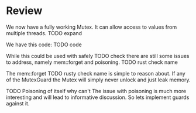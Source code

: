 # Review

We now have a fully working Mutex. It can allow access to values from multiple threads. TODO expand

We have this code: TODO code

While this could be used with safely TODO check there are still some issues to address, namely mem::forget and poisoning. TODO rust check name

The mem::forget TODO rusty check name is simple to reason about. If any of the MutexGuard the Mutex will simply never unlock and just leak memory.

TODO Poisoning of itself why can't
The issue with poisoning is much more interesting and will lead to informative discussion. So lets implement guards against it.




